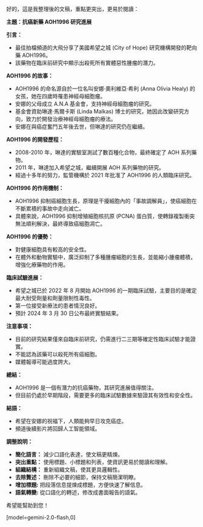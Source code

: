 好的，這是我整理後的文稿，重點更突出，更易於閱讀：

**主題：抗癌新藥 AOH1996 研究進展**

**引言：**

*   最佳拍檔頻道的大飛分享了美國希望之城 (City of Hope) 研究機構開發的靶向藥 AOH1996。
*   該藥物在臨床前研究中顯示出殺死所有實體惡性腫瘤的潛力。

**AOH1996 的故事：**

*   AOH1996 的命名源自於一位名叫安娜·奧利維亞·希利 (Anna Olivia Healy) 的女孩，她在四歲時罹患神經母細胞瘤。
*   安娜的父母成立 A.N.A 基金會，支持神經母細胞瘤的研究。
*   基金會資助琳達·馬爾卡斯 (Linda Malkas) 博士的研究，她因此改變研究方向，致力於開發治療神經母細胞瘤的療法。
*   安娜在與癌症奮鬥五年後去世，但琳達的研究仍在繼續。

**AOH1996 的開發歷程：**

*   2008-2010 年，琳達的實驗室測試了數百種化合物，最終確定了 AOH 系列藥物。
*   2011 年，琳達加入希望之城，繼續開展 AOH 系列藥物的研究。
*   經過十多年的努力，監管機構於 2021 年批准了 AOH1996 的人類臨床研究。

**AOH1996 的作用機制：**

*   AOH1996 抑制癌細胞生長，原理是干擾細胞內的「事故調解員」，使癌細胞在不斷累積的事故中走向滅亡。
*   具體來說，AOH1996 抑制增殖細胞核抗原 (PCNA) 蛋白質，使轉錄複製衝突無法順利解決，最終導致癌細胞凋亡。

**AOH1996 的優勢：**

*   對健康細胞具有較高的安全性。
*   在體外和動物實驗中，廣泛抑制了多種腫瘤細胞的生長，並能縮小腫瘤體積，增強化療藥物的作用。

**臨床試驗進展：**

*   希望之城已於 2022 年 8 月開始 AOH1996 的一期臨床試驗，主要目的是確定最大耐受劑量和劑量限制性毒性。
*   第一位接受新療法的患者情況良好。
*   預計 2024 年 3 月 30 日公布最終實驗結果。

**注意事項：**

*   目前的研究結果僅來自臨床前研究，仍需進行二三期等確定性臨床試驗才能證實。
*   不能認為該藥可以殺死所有癌細胞。
*   媒體報導可能過度誇大。

**總結：**

*   AOH1996 是一個有潛力的抗癌藥物，其研究進展值得關注。
*   但目前仍處於早期階段，需要更多的臨床試驗數據來驗證其有效性和安全性。

**結語：**

*   希望在安娜的祝福下，人類能夠早日攻克癌症。
*   頻道後續影片將回歸人工智能領域。

**調整說明：**

*   **簡化語言：** 減少口語化表達，使文稿更精煉。
*   **突出重點：** 使用標題、小標題和列表，使資訊更易於閱讀和理解。
*   **組織結構：** 重新組織文稿，使其更具邏輯性。
*   **去除贅述：** 刪除不必要的細節，保持文稿簡潔明瞭。
*   **增加標題:** 把段落信息提煉成標題，方便快速了解信息。
*   **語氣轉變:** 從口語化的轉述，修改成書面報告的語氣。

希望能幫助到您！

[model=gemini-2.0-flash,0]
